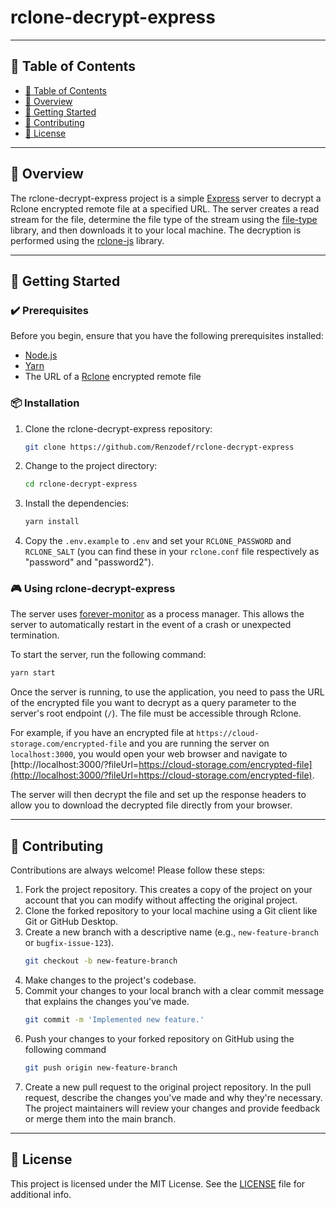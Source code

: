 # rclone-decrypt-express

---

## 📒 Table of Contents
- [📒 Table of Contents](#-table-of-contents)
- [📍 Overview](#-overview)
- [🚀 Getting Started](#-getting-started)
- [🤝 Contributing](#-contributing)
- [📄 License](#-license)

---


## 📍 Overview

The rclone-decrypt-express project is a simple [Express](https://expressjs.com/) server to decrypt a Rclone encrypted remote file at a specified URL. The server creates a read stream for the file, determine the file type of the stream using the [file-type](https://github.com/sindresorhus/file-type) library, and then downloads it to your local machine. The decryption is performed using the [rclone-js](https://github.com/FWeinb/rclone-js) library.

---

## 🚀 Getting Started

### ✔️ Prerequisites

Before you begin, ensure that you have the following prerequisites installed:
- [Node.js](https://nodejs.org/)
- [Yarn](https://yarnpkg.com/)
- The URL of a [Rclone](https://rclone.org/) encrypted remote file

### 📦 Installation

1. Clone the rclone-decrypt-express repository:
    ```sh
    git clone https://github.com/Renzodef/rclone-decrypt-express
    ```

2. Change to the project directory:
   ```sh
   cd rclone-decrypt-express
   ```

3. Install the dependencies:
   ```sh
   yarn install
   ```

4. Copy the `.env.example` to `.env` and set your `RCLONE_PASSWORD` and `RCLONE_SALT` (you can find these in your `rclone.conf` file respectively as "password" and "password2").

### 🎮 Using rclone-decrypt-express

The server uses [forever-monitor](https://github.com/foreversd/forever-monitor) as a process manager. This allows the server to automatically restart in the event of a crash or unexpected termination.

To start the server, run the following command:

```sh
yarn start
```

Once the server is running, to use the application, you need to pass the URL of the encrypted file you want to decrypt as a query parameter to the server's root endpoint (`/`). The file must be accessible through Rclone.

For example, if you have an encrypted file at `https://cloud-storage.com/encrypted-file` and you are running the server on `localhost:3000`, you would open your web browser and navigate to [http://localhost:3000/?fileUrl=https://cloud-storage.com/encrypted-file](http://localhost:3000/?fileUrl=https://cloud-storage.com/encrypted-file).

The server will then decrypt the file and set up the response headers to allow you to download the decrypted file directly from your browser.

---

## 🤝 Contributing

Contributions are always welcome! Please follow these steps:
1. Fork the project repository. This creates a copy of the project on your account that you can modify without affecting the original project.
2. Clone the forked repository to your local machine using a Git client like Git or GitHub Desktop.
3. Create a new branch with a descriptive name (e.g., `new-feature-branch` or `bugfix-issue-123`).
   ```sh
   git checkout -b new-feature-branch
   ```
4. Make changes to the project's codebase.
5. Commit your changes to your local branch with a clear commit message that explains the changes you've made.
   ```sh
   git commit -m 'Implemented new feature.'
   ```
6. Push your changes to your forked repository on GitHub using the following command
   ```sh
   git push origin new-feature-branch
   ```
7. Create a new pull request to the original project repository. In the pull request, describe the changes you've made and why they're necessary.
   The project maintainers will review your changes and provide feedback or merge them into the main branch.

---

## 📄 License

This project is licensed under the MIT License. See the [LICENSE](https://github.com/Renzodef/rclone-decrypt-express/blob/main/LICENSE) file for additional info.
